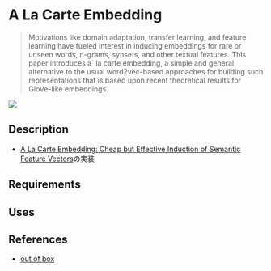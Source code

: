 # A La Carte Embedding

>Motivations like domain adaptation, transfer learning, and feature learning have fueled interest in inducing embeddings for rare or unseen words, n-grams, synsets, and other textual features. This paper introduces a` la carte embedding, a simple and general alternative to the usual word2vec-based approaches for building such representations that is based upon recent theoretical results for GloVe-like embeddings.

<img src="https://yag-ays.github.io/img/alacarte_02.png">

## Description
- [A La Carte Embedding: Cheap but Effective Induction of Semantic Feature Vectors](https://arxiv.org/abs/1805.05388)の実装

## Requirements

## Uses

## References
- [out of box](https://yag-ays.github.io/project/alacarte/)

